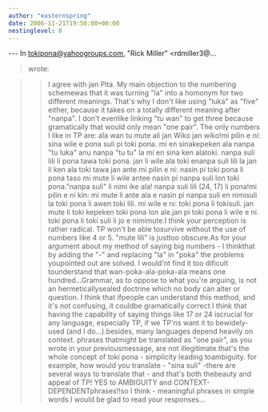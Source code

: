 ```yaml
---
author: "easternspring"
date: 2006-11-21T19:50:00+00:00
nestinglevel: 0
---
```

\---
 In [tokipona@yahoogroups.com](mailto://tokipona@yahoogroups.com), "Rick Miller" <rdmiller3@...
> wrote:

>> I agree with jan Pita. My main objection to the numbering schemewas
> that it was turning "la" into a homonym for two different meanings.
> That's why I don't like using "luka" as "five" either, because it
> takes on a totally different meaning after "nanpa". I don't evenlike
> linking "tu wan" to get three because gramatically that would only
> mean "one pair". The only numbers I like in TP are:
>> ala
> wan
> tu
> mute
> ali
>> jan Wiko
>jan wiko!mi pilin e ni: sina wile e pona suli pi toki pona. mi en sinakepeken ala nanpa "tu luka" anu nanpa "tu tu" la mi en sina ken alatoki. nanpa suli lili li pona tawa toki pona. jan li wile ala toki enanpa suli lili la jan li ken ala toki tawa jan ante.mi pilin e ni: nasin pi toki pona li pona taso mi mute li wile antee nasin pi nanpa suli lon toki pona."nanpa suli" li nimi ike ala! nanpa suli lili (24, 17) li pona!mi pilin e ni kin: mi mute li ante ala e nasin pi nanpa suli en nimisuli la toki pona li awen toki lili. mi wile e ni: toki pona li tokisuli. jan mute li toki kepeken toki pona lon ale.jan pi toki pona li wile e ni. toki pona li toki suli li jo e nimimute.I think your perception is rather radical. TP won't be able tosurvive without the use of numbers like 4 or 5. "mute lili" is justtoo obscure.As for your argument about my method of saying big numbers - I thinkthat by adding the "-" and replacing "la" in "poka" the problems youpointed out are solved. I would'nt find it too dificult tounderstand that wan-poka-ala-poka-ala means one hundred...Grammar, as to oppose to what you're arguing, is not an hermeticallysealed doctrine which no body can alter or question. I think that ifpeople can understand this method, and it's not confusing, it couldbe gramatically correct.I think that having the capability of saying things like 17 or 24 iscrucial for any language, especially TP, if we TP'ns want it to bewidely-used (and I do...).besides, many languages depend heavily on context. phrases thatmight be translated as "one pair", as you wrote in your previousmessage, are not illegitimate.that's the whole concept of toki pona - simplicity leading toambiguity. for example, how would you translate - "sina suli" -there are several ways to translate that - and that's both thebeauty and appeal of TP! YES to AMBIGUITY and CONTEXT-DEPENDENTphrases!!so I think - meaningful phrases in simple words.I would be glad to read your responses...